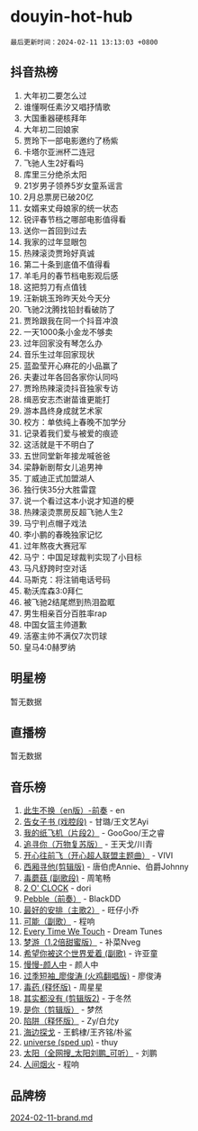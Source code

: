 # douyin-hot-hub

`最后更新时间：2024-02-11 13:13:03 +0800`

## 抖音热榜

1. 大年初二要怎么过
1. 谁懂啊任素汐又唱抒情歌
1. 大国重器硬核拜年
1. 大年初二回娘家
1. 贾玲下一部电影邀约了杨紫
1. 卡塔尔亚洲杯二连冠
1. 飞驰人生2好看吗
1. 库里三分绝杀太阳
1. 21岁男子领养5岁女童系谣言
1. 2月总票房已破20亿
1. 女婿来丈母娘家的统一状态
1. 锐评春节档之哪部电影值得看
1. 送你一首回到过去
1. 我家的过年显眼包
1. 热辣滚烫贾玲好真诚
1. 第二十条到底值不值得看
1. 羊毛月的春节档电影观后感
1. 这把剪刀有点值钱
1. 汪新姚玉玲昨天处今天分
1. 飞驰2沈腾找铅封看破防了
1. 贾玲跟我在同一个抖音冲浪
1. 一天1000条小金龙不够卖
1. 过年回家没有琴怎么办
1. 音乐生过年回家现状
1. 蓝盈莹开心麻花的小品赢了
1. 夫妻过年各回各家你认同吗
1. 贾玲热辣滚烫抖音独家专访
1. 缉恶安志杰谢苗谁更能打
1. 游本昌终身成就艺术家
1. 校方：单依纯上春晚不加学分
1. 记录着我们爱与被爱的痕迹
1. 这活就是干不明白了
1. 五世同堂新年接龙喊爸爸
1. 梁静新剧帮女儿追男神
1. 丁威迪正式加盟湖人
1. 独行侠35分大胜雷霆
1. 说一个看过这本小说才知道的梗
1. 热辣滚烫票房反超飞驰人生2
1. 马宁判点帽子戏法
1. 李小鹏的春晚独家记忆
1. 过年熬夜大赛冠军
1. 马宁：中国足球裁判实现了小目标
1. 马凡舒跨时空对话
1. 马斯克：将注销电话号码
1. 勒沃库森3:0拜仁
1. 被飞驰2结尾燃到热泪盈眶
1. 男生相亲百分百胜率rap
1. 中国女篮主帅道歉
1. 活塞主帅不满仅7次罚球
1. 皇马4:0赫罗纳

## 明星榜

暂无数据

## 直播榜

暂无数据

## 音乐榜

1. [此生不换（en版）-前奏](https://sf6-cdn-tos.douyinstatic.com/obj/tos-cn-ve-2774/oMDvUGwhKrKYDEqXiMYEwxZqBWIJFA92CiLAO) - en
1. [告女子书 (戏腔段)](https://sf6-cdn-tos.douyinstatic.com/obj/tos-cn-ve-2774/osCCzFxWgstBDi92ZfBB4ht7gQENBmQMAl0eI6) - 甘璐/王文艺Ayi
1. [我的纸飞机（片段2）](https://sf5-hl-cdn-tos.douyinstatic.com/obj/tos-cn-ve-2774/oM2ZrKcg2CD5AeRB2gkeXOFB1IxAGJdZPazYHf) - GooGoo/王之睿
1. [追寻你（万物复苏版）](https://sf5-hl-cdn-tos.douyinstatic.com/obj/tos-cn-ve-2774/oYeAZJsbjIDit9APmBg8u6uDUQnHmoCf3gbo74) - 王天戈/川青
1. [开心往前飞（开心超人联盟主题曲）](https://sf5-hl-cdn-tos.douyinstatic.com/obj/tos-cn-ve-2774/9d8fb7c82cf1421fb93a9fe925275e0a) - VIVI
1. [西厢寻他(剪辑版)](https://sf5-hl-cdn-tos.douyinstatic.com/obj/tos-cn-ve-2774/oUsAVfAQKlRNxEv5qxvIB8o5qmIWUcXbzJKJhw) - 唐伯虎Annie、伯爵Johnny
1. [毒蘑菇 (副歌段)](https://sf5-hl-cdn-tos.douyinstatic.com/obj/tos-cn-ve-2774/ocDEUsfdLjxnlFXtfogBCiQCEqYB7QZgZ8VViM) - 周笔畅
1. [2 O' CLOCK](https://sf3-cdn-tos.douyinstatic.com/obj/tos-cn-ve-2774/oIUBICeqlYQHTigCBOnCMlwBZJkgiBjt1oDfbg) - dori
1. [Pebble（前奏）](https://sf6-cdn-tos.douyinstatic.com/obj/tos-cn-ve-2774/5e6913036e674b34b92df6abd1361f00) - BlackDD
1. [最好的安排（主歌2）](https://sf5-hl-cdn-tos.douyinstatic.com/obj/tos-cn-ve-2774/oMMZX1DuHpMwgoDztBmZswgQnbCeeANZxBHkFY) - 旺仔小乔
1. [可能（副歌）](https://sf5-hl-cdn-tos.douyinstatic.com/obj/tos-cn-ve-2774/cde1731888894259b333569393c2fb51) - 程响
1. [Every Time We Touch](https://sf5-hl-cdn-tos.douyinstatic.com/obj/tos-cn-ve-2774/ogN6lUKQeBBfEVhIOMikG1CcJjugxk1tztZyhP) - Dream Tunes
1. [梦游（1.2倍甜蜜版）](https://sf5-hl-cdn-tos.douyinstatic.com/obj/tos-cn-ve-2774/o4gyAUm8hwufoEABmwVIiQtHsFuGzAEEWtNMzo) - 补菜Nveg
1. [希望你被这个世界爱着 (副歌)](https://sf3-cdn-tos.douyinstatic.com/obj/tos-cn-ve-2774/oUHCmWQfZlE3QQBKBeD8rCFLpJzPgCpImhsxMt) - 许亚童
1. [慢慢-颜人中](https://sf5-hl-cdn-tos.douyinstatic.com/obj/tos-cn-ve-2774/ocjHNfBXdBxQNC8ZGAeoLMFTUgtBg8bkExunDC) - 颜人中
1. [过季短袖_廖俊涛 (火鸡翻唱版)](https://sf5-hl-cdn-tos.douyinstatic.com/obj/tos-cn-ve-2774/ogQVJl0tRBKxQgZji7YClFEBrVDeHpPTWfCZbQ) - 廖俊涛
1. [毒药 (释怀版)](https://sf5-hl-cdn-tos.douyinstatic.com/obj/tos-cn-ve-2774/oYILMEAzspdZBIzy4frJNB8ZHPHWAhiwowd4Ad) - 周星星
1. [其实都没有 (剪辑版2)](https://sf5-hl-cdn-tos.douyinstatic.com/obj/tos-cn-ve-2774/oEBNQenHZtBhxYjGgUDQk0BCHTigQafgFlbQ7k) - 于冬然
1. [是你（剪辑版）](https://sf3-cdn-tos.douyinstatic.com/obj/tos-cn-ve-2774/46019dae783c4c969944217fe1cfafc4) - 梦然
1. [陷阱（释怀版）](https://sf5-hl-cdn-tos.douyinstatic.com/obj/tos-cn-ve-2774/oE8C21LeZrzKLDFfQYgMzx4GAIHageG5IzayY7) - Zy/白允y
1. [海边探戈](https://sf5-hl-cdn-tos.douyinstatic.com/obj/tos-cn-ve-2774/os9gE0VQCGqt6VQkZDyBBYvfSDY0QFe3vVmubn) - 王鹤棣/王齐铭/朴鲨
1. [universe (sped up)](https://sf5-hl-cdn-tos.douyinstatic.com/obj/tos-cn-ve-2774/oIQnurQLDCsdYeegkM4CKuVb23MZBXtX6QB8bv) - thuy
1. [太阳（全网搜_太阳刘鹏_可听）](https://sf6-cdn-tos.douyinstatic.com/obj/tos-cn-ve-2774/ogWbyIQnlBFImVbeDocRdCIYtBHlbJXgfZMvgz) - 刘鹏
1. [人间烟火](https://sf6-cdn-tos.douyinstatic.com/obj/tos-cn-ve-2774/947983139f35446684610238bba8e7a9) - 程响

## 品牌榜

[2024-02-11-brand.md](2024-02-11-brand.md)
